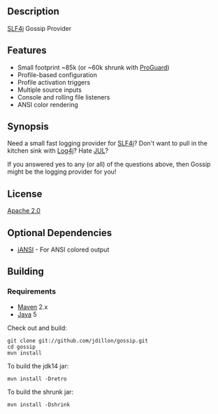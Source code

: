 Description
-----------

[SLF4j][1] Gossip Provider

Features
--------

* Small footprint ~85k (or ~60k shrunk with [ProGuard][5])
* Profile-based configuration
* Profile activation triggers
* Multiple source inputs
* Console and rolling file listeners
* ANSI color rendering

Synopsis
--------

Need a small fast logging provider for [SLF4j][1]?
Don't want to pull in the kitchen sink with [Log4j][2]?
Hate [JUL][3]?

If you answered yes to any (or all) of the questions above, then Gossip might be the logging provider for you!

License
-------

[Apache 2.0](http://www.apache.org/licenses/LICENSE-2.0.html)

Optional Dependencies
---------------------

* [jANSI][4] - For ANSI colored output

Building
--------

### Requirements

* [Maven](http://maven.apache.org) 2.x
* [Java](http://java.sun.com/) 5

Check out and build:

    git clone git://github.com/jdillon/gossip.git
    cd gossip
    mvn install

To build the jdk14 jar:

    mvn install -Dretro

To build the shrunk jar:

    mvn install -Dshrink

[1]: http://slf4j.org
[2]: http://logging.apache.org/log4j
[3]: http://java.sun.com/j2se/1.5.0/docs/api/java/util/logging/package-summary.html
[4]: http://github.com/chirino/jansi
[5]: http://proguard.sourceforge.net
